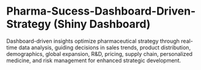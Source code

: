 # Pharma-Sucess-Dashboard-Driven-Strategy (Shiny Dashboard)

Dashboard-driven insights optimize pharmaceutical strategy through real-time data analysis, guiding decisions in sales trends, product distribution, demographics, global expansion, R&D, pricing, supply chain, personalized medicine, and risk management for enhanced strategic development.

